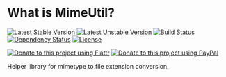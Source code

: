What is MimeUtil?
=================
[![Latest Stable Version](https://poser.pugx.org/core23/mime-util/v/stable)](https://packagist.org/packages/core23/mime-util)
[![Latest Unstable Version](https://poser.pugx.org/core23/mime-util/v/unstable)](https://packagist.org/packages/core23/mime-util)
[![Build Status](http://img.shields.io/travis/core23/mime-util.svg)](http://travis-ci.org/core23/mime-util)
[![Dependency Status](https://www.versioneye.com/php/core23:mime-util/badge.svg)](https://www.versioneye.com/php/core23:mime-util)
[![License](http://img.shields.io/packagist/l/core23/mime-util.svg)](https://packagist.org/packages/core23/mime-util)


[![Donate to this project using Flattr](https://img.shields.io/badge/flattr-donate-yellow.svg)](https://flattr.com/profile/core23)
[![Donate to this project using PayPal](https://img.shields.io/badge/paypal-donate-yellow.svg)](https://paypal.me/gripp)

Helper library for mimetype to file extension conversion.
